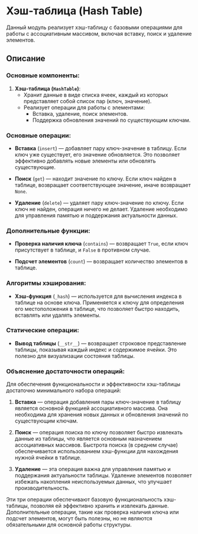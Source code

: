 
# Хэш-таблица (Hash Table)

Данный модуль реализует хэш-таблицу с базовыми операциями для работы с ассоциативным массивом, включая вставку, поиск и удаление элементов.

## Описание

### Основные компоненты:
1. **Хэш-таблица (`HashTable`)**:
   - Хранит данные в виде списка ячеек, каждый из которых представляет собой список пар (ключ, значение).
   - Реализует операции для работы с элементами:
     - Вставка, удаление, поиск элементов.
     - Поддержка обновления значений по существующим ключам.

### Основные операции:

- **Вставка** (`insert`) — добавляет пару ключ-значение в таблицу. Если ключ уже существует, его значение обновляется. Это позволяет эффективно добавлять новые элементы или обновлять существующие.

- **Поиск** (`get`) — находит значение по ключу. Если ключ найден в таблице, возвращает соответствующее значение, иначе возвращает `None`.

- **Удаление** (`delete`) — удаляет пару ключ-значение по ключу. Если ключ не найден, операция ничего не делает. Удаление необходимо для управления памятью и поддержания актуальности данных.

### Дополнительные функции:

- **Проверка наличия ключа** (`contains`) — возвращает `True`, если ключ присутствует в таблице, и `False` в противном случае.
  
- **Подсчет элементов** (`count`) — возвращает количество элементов в таблице.

### Алгоритмы хэширования:
- **Хэш-функция** (`_hash`) — используется для вычисления индекса в таблице на основе ключа. Применяется к ключу для определения его местоположения в таблице, что позволяет быстро находить, вставлять или удалять элементы.

### Статические операции:
- **Вывод таблицы** (`__str__`) — возвращает строковое представление таблицы, показывая каждый индекс и содержимое ячейки. Это полезно для визуализации состояния таблицы.

### Объяснение достаточности операций:

Для обеспечения функциональности и эффективности хэш-таблицы достаточно минимального набора операций:

1. **Вставка** — операция добавления пары ключ-значение в таблицу является основной функцией ассоциативного массива. Она необходима для хранения новых данных и обновления значений по существующим ключам.

2. **Поиск** — операция поиска по ключу позволяет быстро извлекать данные из таблицы, что является основным назначением ассоциативных массивов. Быстрота поиска (в среднем случае) обеспечивается использованием хэш-функции для нахождения нужной ячейки в таблице.

3. **Удаление** — эта операция важна для управления памятью и поддержания актуальности таблицы. Удаление элементов позволяет избежать накопления неиспользуемых данных, что улучшает производительность.

Эти три операции обеспечивают базовую функциональность хэш-таблицы, позволяя ей эффективно хранить и извлекать данные. Дополнительные операции, такие как проверка наличия ключа или подсчет элементов, могут быть полезны, но не являются обязательными для основной работы структуры.
